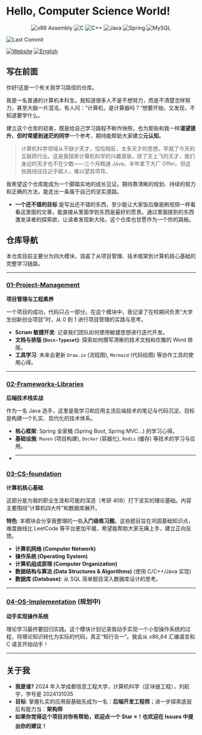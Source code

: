 #  Hello, Computer Science World!

<p align="center">
  <img src="https://img.shields.io/badge/x86%20Assembly-007AC7?style=for-the-badge&logo=intel&logoColor=white" alt="x86 Assembly">
  <img src="https://img.shields.io/badge/C-00599C?style=for-the-badge&logo=c&logoColor=white" alt="C">
  <img src="https://img.shields.io/badge/C%2B%2B-00599C?style=for-the-badge&logo=cplusplus&logoColor=white" alt="C++">
  <img src="https://img.shields.io/badge/Java-ED8B00?style=for-the-badge&logo=openjdk&logoColor=white" alt="Java">
  <img src="https://img.shields.io/badge/Spring-6DB33F?style=for-the-badge&logo=spring&logoColor=white" alt="Spring">
  <img src="https://img.shields.io/badge/MySQL-4479A1?style=for-the-badge&logo=mysql&logoColor=white" alt="MySQL">
</p>

<p>
  <img src="https://img.shields.io/github/last-commit/LiuHangyuWE/software-projects-learning-notes" alt="Last Commit">
</p>

[![Website](https://img.shields.io/badge/Website-Open-blue?style=for-the-badge)](https://LiuHangyuWE.github.io/software-projects-learning-notes/)
[![English](https://img.shields.io/badge/README-English-blue?style=for-the-badge)](./README.en.md)

##  写在前面

你好!这是一个有关我学习路径的仓库。

我是一名普通的计算机本科生。我知道很多人不是不想努力，而是不清楚怎样努力，甚至大脑一片混沌，有人问：“计算机，是计算器吗？”想要开始，又发现，不知道要学什么。

建立这个仓库的初衷，既是给自己学习路程不断作快照，也为那些和我一样**渴望提升、但时常感到迷茫的同学**一个参考，期待能帮助大家建立**元认知**。

> 计算机科学领域从不缺少天才，恰恰相反，太多天才的思想，早就了今天的互联网行业。这是我探索计算机科学的兴趣源泉。除了天上飞的天才，我们身边的天才也不在少数——三个月精通 Java，半年拿下大厂 Offer。但这些路线往往近乎超人，难以望其项背。

我希望这个仓库能成为一个脚踏实地的成长见证。期待靠清晰的规划、持续的努力和正确的方法，能走出一条属于自己的坚实道路。

- **一个还不错的目标** 是写出还不错的东西，至少能让大家饭后像是刷视频一样看看这里面的文章，能直接从里面学到东西是最好的愿景。通过里面提到的东西激发读者的探索欲，让读者发现新大陆，这个仓库也甘愿作为一个你的跳板。

##  仓库导航

本仓库目前主要分为四大模块，涵盖了从项目管理、技术框架到计算机核心基础的完整学习链路。

---

### [ 01-Project-Management](./01-Project-Management)
**项目管理与工程素养**

一个项目的成功，代码只占一部分。在这个模块中，我记录了在校期间负责“大学生创新创业项目”时，从 0 到 1 进行项目管理的实践与思考。

* **Scrum 敏捷开发**: 记录我们团队如何使用敏捷思想进行迭代开发。
* **文档与排版 (`Docx-Typeset`)**: 探索如何撰写清晰的技术文档和优雅的 Word 排版。
* **工具学习**: 未来会更新 `Draw.io` (流程图), `Mermaid` (代码绘图) 等协作工具的使用心得。

---

### [ 02-Frameworks-Libraries](./02-Frameworks-Libraries)
**后端技术栈实战**

作为一名 Java 选手，这里是我学习和应用主流后端技术的笔记与代码沉淀。目标是构建一个扎实、现代化的技术体系。

* **核心框架**: Spring 全家桶 (Spring Boot, Spring MVC...) 的学习心得。
* **基础设施**: `Maven` (项目构建), `Docker` (容器化), `Redis` (缓存) 等技术的学习与应用。
* ---

### [ 03-CS-foundation](./03-CS-foundation)
**计算机核心基础**

这部分是为我的职业生涯和可能的深造（考研 408）打下坚实的理论基础。内容主要围绕“计算机四大件”和数据库展开。

**特色**: 本模块会分享我整理的一些**入门级练习题**。这些题目旨在巩固基础知识点，难度曲线比 LeetCode 等平台更加平缓，希望能帮助大家无痛上手，建立正向反馈。

* **计算机网络 (Computer Network)**
* **操作系统 (Operating System)**
* **计算机组成原理 (Computer Organization)** 
* **数据结构与算法 (Data Structures & Algorithms)** (使用 C/C++/Java 实现)
* **数据库 (Database)**: 从 SQL 简单题目深入数据库设计的思考。

---

### [ 04-OS-Implementation](./04-OS-Implementation) (规划中)
**动手实现操作系统**

理论学习最终要回归实践。这个模块计划记录我动手实现一个小型操作系统的过程，将理论知识转化为实际的代码，真正“知行合一”。我会从 x86_64 汇编语言和 C 语言开始动手！

---

##  关于我

*  **我是谁?** 2024 年入学成都信息工程大学，计算机科学（区块链工程），刘航宇，学号是 2024131035
*  **目标**: 掌握扎实的应用层基础先成为一名：**后端开发工程师**；进一步探索底层后有能力当：**架构师**
*  **如果你觉得这个项目对你有帮助，欢迎点一个 Star ⭐！也欢迎在 Issues 中提出你的建议！**
